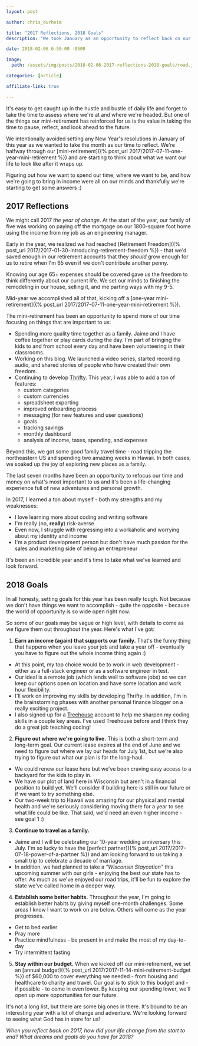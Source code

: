 ```yaml
---
layout: post

author: chris_durheim

title: "2017 Reflections, 2018 Goals"
description: "We took January as an opportunity to reflect back on our 2017 and to plan ahead for 2018. Here's what we came up with."

date: 2018-02-06 6:58:00 -0500

image:
  path: /assets/img/posts/2018-02-06-2017-reflections-2018-goals/road.jpg

categories: [article]

affiliate-link: true

---
```


It's easy to get caught up in the hustle and bustle of daily life and forget to take the time to assess where we're at and where we're headed. But one of the things our mini-retirement has reinforced for us is the value in taking the time to pause, reflect, and look ahead to the future.

We intentionally avoided setting any New Year's resolutions in January of this year as we wanted to take the month as our time to reflect. We're halfway through our [mini-retirement]({% post_url 2017/2017-07-11-one-year-mini-retirement %}) and are starting to think about what we want our life to look like after it wraps up.

Figuring out how we want to spend our time, where we want to be, and how we're going to bring in income were all on our minds and thankfully we're starting to get some answers :)

## 2017 Reflections

We might call 2017 _the year of change_. At the start of the year, our family of five was working on paying off the mortgage on our 1800-square foot home using the income from my job as an engineering manager.

Early in the year, we realized we had reached [Retirement Freedom]({% post_url 2017/2017-01-30-introducing-retirement-freedom %}) - that we'd saved enough in our retirement accounts that they _should_ grow enough for us to retire when I'm 65 even if we don't contribute another penny.

Knowing our age 65+ expenses should be covered gave us the freedom to think differently about our current life. We set our minds to finishing the remodeling in our house, selling it, and me parting ways with my 9-5.

Mid-year we accomplished all of that, kicking off a [one-year mini-retirement]({% post_url 2017/2017-07-11-one-year-mini-retirement %}).

The mini-retirement has been an opportunity to spend more of our time focusing on things that are important to us:

- Spending more quality time together as a family. Jaime and I have coffee together or play cards during the day. I'm part of bringing the kids to and from school every day and have been volunteering in their classrooms.
- Working on this blog. We launched a video series, started recording audio, and shared stories of people who have created their own freedom.
- Continuing to develop [Thrifty](https://thrifty.keepthrifty.com). This year, I was able to add a ton of features:
  - custom categories
  - custom currencies
  - spreadsheet exporting
  - improved onboarding process
  - messaging (for new features and user questions)
  - goals
  - tracking savings
  - monthly dashboard
  - analysis of income, taxes, spending, and expenses

Beyond this, we got some good family travel time - road tripping the northeastern US and spending two amazing weeks in Hawaii. In both cases, we soaked up the joy of exploring new places as a family.

The last seven months have been an opportunity to refocus our time and money on what's most important to us and it's been a life-changing experience full of new adventures and personal growth.

In 2017, I learned a ton about myself - both my strengths and my weaknesses:
- I love learning more about coding and writing software
- I'm really (no, __really__) risk-averse
- Even now, I struggle with regressing into a workaholic and worrying about my identity and income
- I'm a product development person but don't have much passion for the sales and marketing side of being an entrepreneur

It's been an incredible year and it's time to take what we've learned and look forward.

## 2018 Goals

In all honesty, setting goals for this year has been really tough. Not because we don't have things we want to accomplish - quite the opposite - because the world of opportunity is so wide open right now.

So some of our goals may be vague or high level, with details to come as we figure them out throughout the year. Here's what I've got:

1. __Earn an income (again) that supports our family.__ That's the funny thing that happens when you leave your job and take a year off - eventually you have to figure out the whole income thing again :)
  - At this point, my top choice would be to work in web development - either as a full-stack engineer or as a software engineer in test.
  - Our ideal is a remote job (which lends well to software jobs) so we can keep our options open on location and have some location and work hour flexibility.
  - I'll work on improving my skills by developing Thrifty. In addition, I'm in the brainstorming phases with another personal finance blogger on a really exciting project.
  - I also signed up for a  [Treehouse](http://referrals.trhou.se/chrisdurheim) account to help me sharpen my coding skills in a couple key areas. I've used Treehouse before and I think they do a great job teaching coding!
2. __Figure out where we're going to live.__ This is both a short-term and long-term goal. Our current lease expires at the end of June and we need to figure out where we lay our heads for July 1st, but we're also trying to figure out what our plan is for the long-haul.
  - We could renew our lease here but we've been craving easy access to a backyard for the kids to play in.
  - We have our plot of land here in Wisconsin but aren't in a financial position to build yet. We'll consider if building here is still in our future or if we want to try something else.
  - Our two-week trip to Hawaii was amazing for our physical and mental health and we're seriously considering moving there for a year to see what life could be like. That said, we'd need an even higher income - see goal 1 :)
3. __Continue to travel as a family.__
  - Jaime and I will be celebrating our 10-year wedding anniversary this July. I'm so lucky to have the [perfect partner]({% post_url 2017/2017-07-18-power-of-a-partner %}) and am looking forward to us taking a small trip to celebrate a decade of marriage.
  - In addition, we had planned to take a _"Wisconsin Staycation"_ this upcoming summer with our girls - enjoying the best our state has to offer. As much as we've enjoyed our road trips, it'll be fun to explore the state we've called home in a deeper way.
4. __Establish some better habits.__ Throughout the year, I'm going to establish better habits by giving myself one-month challenges. Some areas I know I want to work on are below. Others will come as the year progresses.
  - Get to bed earlier
  - Pray more
  - Practice mindfulness - be present in and make the most of my day-to-day
  - Try intermittent fasting
5. __Stay within our budget.__ When we kicked off our mini-retirement, we set an [annual budget]({% post_url 2017/2017-11-14-mini-retirement-budget %}) of $60,000 to cover everything we needed - from housing and healthcare to charity and travel. Our goal is to stick to this budget and - if possible - to come in even lower. By keeping our spending lower, we'll open up more opportunities for our future.

It's not a long list, but there are some big ones in there. It's bound to be an interesting year with a lot of change and adventure. We're looking forward to seeing what God has in store for us!

_When you reflect back on 2017, how did your life change from the start to end? What dreams and goals do you have for 2018?_

